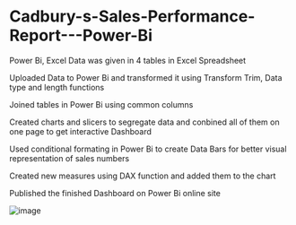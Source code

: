 # Cadbury-s-Sales-Performance-Report---Power-Bi
Power Bi, Excel
Data was given in 4 tables in Excel Spreadsheet

Uploaded Data to Power Bi and transformed it using Transform Trim, Data type and length functions

Joined tables in Power Bi using common columns

Created charts and slicers to segregate data and conbined all of them on one page to get interactive Dashboard

Used conditional formating in Power Bi to create Data Bars for better visual representation of sales numbers

Created new measures using DAX function and added them to the chart

Published the finished Dashboard on Power Bi online site

![image](https://user-images.githubusercontent.com/92800960/154819679-d20103f9-8567-4787-a288-a24b89c630c1.png)

